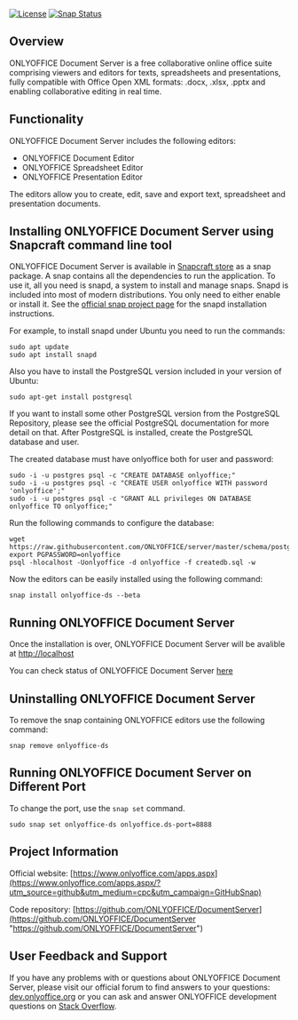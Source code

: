 [![License](https://img.shields.io/badge/License-GNU%20AGPL%20V3-green.svg?style=flat)](https://www.gnu.org/licenses/agpl-3.0.en.html) [![Snap Status](https://build.snapcraft.io/badge/ONLYOFFICE/snap-documentserver.svg)](https://build.snapcraft.io/user/ONLYOFFICE/snap-documentserver)

## Overview

ONLYOFFICE Document Server is a free collaborative online office suite comprising viewers and editors for texts, spreadsheets and presentations, fully compatible with Office Open XML formats: .docx, .xlsx, .pptx and enabling collaborative editing in real time.

## Functionality

ONLYOFFICE Document Server includes the following editors:

* ONLYOFFICE Document Editor
* ONLYOFFICE Spreadsheet Editor
* ONLYOFFICE Presentation Editor
 
The editors allow you to create, edit, save and export text, spreadsheet and presentation documents.

## Installing ONLYOFFICE Document Server using Snapcraft command line tool

ONLYOFFICE Document Server is available in [Snapcraft store](https://snapcraft.io/onlyoffice-ds) as a snap package. A snap contains all the dependencies to run the application. To use it, all you need is snapd, a system to install and manage snaps. Snapd is included into most of modern distributions. You only need to either enable or install it. See the [official snap project page](https://docs.snapcraft.io/core/install) for the snapd installation instructions.

For example, to install snapd under Ubuntu you need to run the commands:

```
sudo apt update
sudo apt install snapd
```

Also you have to install the PostgreSQL version included in your version of Ubuntu:

```
sudo apt-get install postgresql
```

If you want to install some other PostgreSQL version from the PostgreSQL Repository, please see the official PostgreSQL documentation for more detail on that.
After PostgreSQL is installed, create the PostgreSQL database and user.

The created database must have onlyoffice both for user and password:

```
sudo -i -u postgres psql -c "CREATE DATABASE onlyoffice;"
sudo -i -u postgres psql -c "CREATE USER onlyoffice WITH password 'onlyoffice';"
sudo -i -u postgres psql -c "GRANT ALL privileges ON DATABASE onlyoffice TO onlyoffice;"
```

Run the following commands to configure the database:
```
wget https://raw.githubusercontent.com/ONLYOFFICE/server/master/schema/postgresql/createdb.sql
export PGPASSWORD=onlyoffice
psql -hlocalhost -Uonlyoffice -d onlyoffice -f createdb.sql -w
```

Now the editors can be easily installed using the following command:

```
snap install onlyoffice-ds --beta
```

## Running ONLYOFFICE Document Server

Once the installation is over, ONLYOFFICE Document Server will be avalible at [http://localhost](http://localhost)

You can check status of ONLYOFFICE Document Server [here](http://localhost/welcome)

## Uninstalling ONLYOFFICE Document Server

To remove the snap containing ONLYOFFICE editors use the following command:

```
snap remove onlyoffice-ds
```

## Running ONLYOFFICE Document Server on Different Port

To change the port, use the `snap set` command.

```
sudo snap set onlyoffice-ds onlyoffice.ds-port=8888
```

## Project Information

Official website: [https://www.onlyoffice.com/apps.aspx](https://www.onlyoffice.com/apps.aspx/?utm_source=github&utm_medium=cpc&utm_campaign=GitHubSnap)

Code repository: [https://github.com/ONLYOFFICE/DocumentServer](https://github.com/ONLYOFFICE/DocumentServer "https://github.com/ONLYOFFICE/DocumentServer")

## User Feedback and Support

If you have any problems with or questions about ONLYOFFICE Document Server, please visit our official forum to find answers to your questions: [dev.onlyoffice.org][1] or you can ask and answer ONLYOFFICE development questions on [Stack Overflow][3].

  [1]: http://dev.onlyoffice.org
  [2]: https://github.com/ONLYOFFICE/DocumentServer
  [3]: http://stackoverflow.com/questions/tagged/onlyoffice

